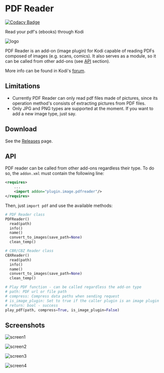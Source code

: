 # PDF Reader

[![Codacy Badge](https://api.codacy.com/project/badge/Grade/ed2697c44e8745d88e19d8f076116171)](https://www.codacy.com/app/i96751414/plugin.image.pdfreader?utm_source=github.com&amp;utm_medium=referral&amp;utm_content=i96751414/plugin.image.pdfreader&amp;utm_campaign=Badge_Grade)

Read your pdf's (ebooks) through Kodi

![logo](https://github.com/i96751414/plugin.image.pdfreader/raw/master/icon.png)

PDF Reader is an add-on (image plugin) for Kodi capable of reading PDFs composed of images (e.g. scans, comics). It also serves as a module, so it can be called from other add-ons (see [API](#api) section).

More info can be found in Kodi's [forum](https://forum.kodi.tv/showthread.php?tid=187421).

Limitations
-----------
- Currently PDF Reader can only read pdf files made of pictures, since its operation method's consists of extracting pictures from PDF files.
- Only JPG and PNG types are supported at the moment. If you want to add a new image type, just say.

Download
--------
See the [Releases](https://github.com/i96751414/plugin.image.pdfreader/releases) page.

<a name="api"></a> API
----------------------
PDF reader can be called from other add-ons regardless their type. To do so, the `addon.xml` must contain the following line:
```xml
<requires>
    ...
    <import addon="plugin.image.pdfreader"/>
</requires>
```
Then, just `import pdf` and use the available methods:
```python
# PDF Reader class
PDFReader()
  read(path)
  info()
  name()
  convert_to_images(save_path=None)
  clean_temp()

# CBR/CBZ Reader class
CBXReader()
  read(path)
  info()
  name()
  convert_to_images(save_path=None)
  clean_temp()

# Play PDF function - can be called regardless the add-on type
# path: PDF url or file path
# compress: Compress data paths when sending request
# is_image_plugin: Set to true if the caller plugin is an image plugin
# return: bool - success
play_pdf(path, compress=True, is_image_plugin=False)
```

Screenshots
-----------

![screen1](https://github.com/i96751414/plugin.image.pdfreader/raw/master/resources/img/screenshot-1.png)

![screen2](https://github.com/i96751414/plugin.image.pdfreader/raw/master/resources/img/screenshot-2.png)

![screen3](https://github.com/i96751414/plugin.image.pdfreader/raw/master/resources/img/screenshot-3.png)

![screen4](https://github.com/i96751414/plugin.image.pdfreader/raw/master/resources/img/screenshot-4.png)